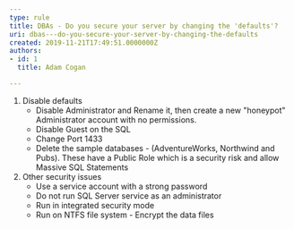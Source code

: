 ```yaml
---
type: rule
title: DBAs - Do you secure your server by changing the 'defaults'?
uri: dbas---do-you-secure-your-server-by-changing-the-defaults
created: 2019-11-21T17:49:51.0000000Z
authors:
- id: 1
  title: Adam Cogan

---
```


 
1. ​Disable defaults
    - Disable Administrator and Rename it, then create a new "honeypot" Administrator account with no permissions.
    - Disable Guest on the SQL
    - Change Port 1433
    - Delete the sample databases - (AdventureWorks, Northwind and Pubs). These have a Public Role which is a security risk and allow Massive SQL Statements
2. Other security issues
    - Use a service account with a strong password
    - Do not run SQL Server service as an administrator
    - Run in integrated security mode
    - Run on NTFS file system - Encrypt the data files​


 
